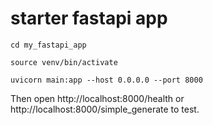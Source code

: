 # starter fastapi app 

`cd my_fastapi_app`


`source venv/bin/activate`  


`uvicorn main:app --host 0.0.0.0 --port 8000`

Then open http://localhost:8000/health or http://localhost:8000/simple_generate to test.
